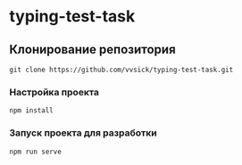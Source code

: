 # typing-test-task

## Клонирование репозитория
```
git clone https://github.com/vvsick/typing-test-task.git
```

### Настройка проекта
```
npm install
```

### Запуск проекта для разработки
```
npm run serve
```